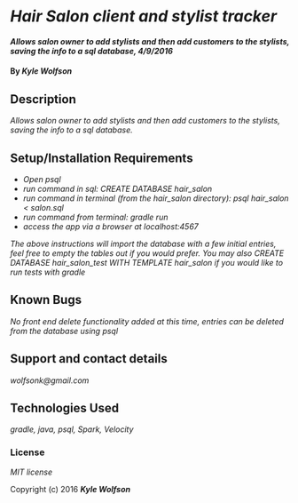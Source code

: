 # _Hair Salon client and stylist tracker_

#### _Allows salon owner to add stylists and then add customers to the stylists, saving the info to a sql database, 4/9/2016_

#### By _Kyle Wolfson_

## Description

_Allows salon owner to add stylists and then add customers to the stylists, saving the info to a sql database._

## Setup/Installation Requirements

* _Open psql_
* _run command in sql: CREATE DATABASE hair_salon_
* _run command in terminal (from the hair_salon directory): psql hair_salon < salon.sql_
* _run command from terminal: gradle run_
* _access the app via a browser at localhost:4567_

_The above instructions will import the database with a few initial entries, feel free to empty the tables out if you would prefer. You may also CREATE DATABASE hair_salon_test WITH TEMPLATE hair_salon if you would like to run tests with gradle_

## Known Bugs

_No front end delete functionality added at this time, entries can be deleted from the database using psql_

## Support and contact details

_wolfsonk@gmail.com_

## Technologies Used

_gradle, java, psql, Spark, Velocity_

### License

*MIT license*

Copyright (c) 2016 **_Kyle Wolfson_**
